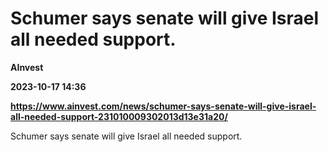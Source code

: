 # Schumer says senate will give Israel all needed support.
**AInvest**

**2023-10-17 14:36**

**https://www.ainvest.com/news/schumer-says-senate-will-give-israel-all-needed-support-231010009302013d13e31a20/**

Schumer says senate will give Israel all needed support.